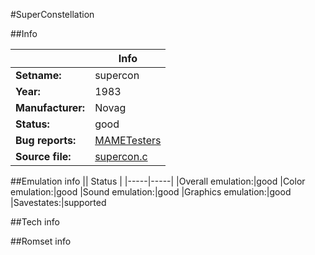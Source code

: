 #SuperConstellation

##Info

||Info|
|-----|-----|
|**Setname:**|supercon
|**Year:**|1983
|**Manufacturer:**|Novag
|**Status:**|good
|**Bug reports:**|[MAMETesters](http://mametesters.org/view_all_set.php?type=1&temporary=y&search=supercon.c)
|**Source file:**|[supercon.c](https://github.com/mamedev/mame/blob/master/src/mess/drivers/supercon.c)

##Emulation info
|| Status |
|-----|-----|
|Overall emulation:|good
|Color emulation:|good
|Sound emulation:|good
|Graphics emulation:|good
|Savestates:|supported

##Tech info

##Romset info

<!--- START OF EDITED COMMENT DO NOT TOUCH TEXT ABOVE-->
